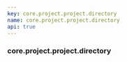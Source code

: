 ```yaml
---
key: core.project.project.directory
name: core.project.project.directory
api: true
---
```


### core.project.project.directory

